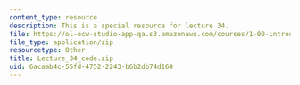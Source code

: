 ```yaml
---
content_type: resource
description: This is a special resource for lecture 34.
file: https://ol-ocw-studio-app-qa.s3.amazonaws.com/courses/1-00-introduction-to-computers-and-engineering-problem-solving-spring-2012/6acaab4c55fd47522243b6b2db74d160_Lecture_34_code.zip
file_type: application/zip
resourcetype: Other
title: Lecture_34_code.zip
uid: 6acaab4c-55fd-4752-2243-b6b2db74d160
---
```

